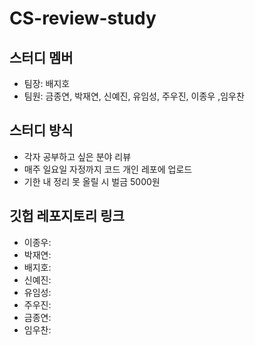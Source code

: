 # CS-review-study

## 스터디 멤버
- 팀장: 배지호
- 팀원: 금종연, 박재연, 신예진, 유임성, 주우진, 이종우 ,임우찬

## 스터디 방식
- 각자 공부하고 싶은 분야 리뷰
- 매주 일요일 자정까지 코드 개인 레포에 업로드
- 기한 내 정리 못 올릴 시 벌금 5000원

## 깃헙 레포지토리 링크
- 이종우: 
- 박재연: 
- 배지호: 
- 신예진:
- 유임성: 
- 주우진: 
- 금종연:
- 임우찬: 
